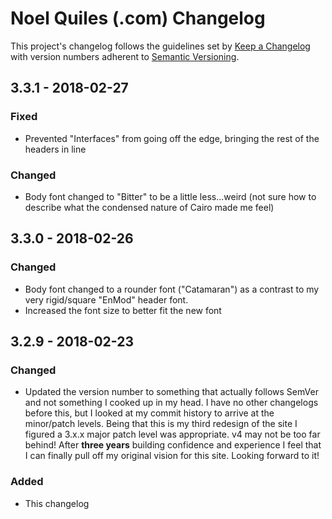 # Noel Quiles (.com) Changelog
This project's changelog follows the guidelines set by [Keep a Changelog](http://keepachangelog.com/en/1.0.0/) with version numbers adherent to [Semantic Versioning](http://semver.org/spec/v2.0.0.html).

## 3.3.1 - 2018-02-27
### Fixed
- Prevented "Interfaces" from going off the edge, bringing the rest of the headers in line

### Changed
- Body font changed to "Bitter" to be a little less...weird (not sure how to describe what the condensed nature of Cairo made me feel)


## 3.3.0 - 2018-02-26
### Changed
- Body font changed to a rounder font ("Catamaran") as a contrast to my very rigid/square "EnMod" header font.
- Increased the font size to better fit the new font

## 3.2.9 - 2018-02-23
### Changed
- Updated the version number to something that actually follows SemVer and not something I cooked up in my head. I have no other changelogs before this, but I looked at my commit history to arrive at the minor/patch levels.  Being that this is my third redesign of the site I figured a 3.x.x major patch level was appropriate. v4 may not be too far behind! After **three years** building confidence and experience I feel that I can finally pull off my original vision for this site.  Looking forward to it!

### Added
- This changelog
